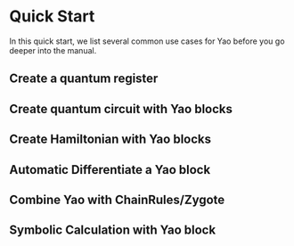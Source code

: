 # Quick Start

In this quick start, we list several common use cases for Yao before you
go deeper into the manual.

## Create a quantum register
## Create quantum circuit with Yao blocks
## Create Hamiltonian with Yao blocks
## Automatic Differentiate a Yao block
## Combine Yao with ChainRules/Zygote
## Symbolic Calculation with Yao block
